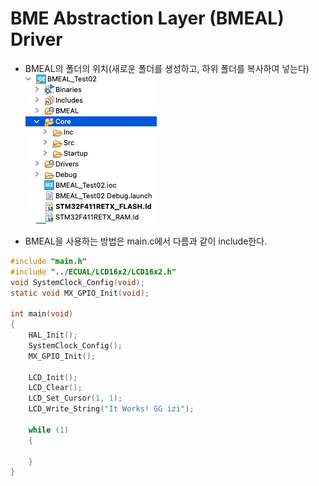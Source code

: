 # BME Abstraction Layer (BMEAL) Driver

- BMEAL의 폴더의 위치(새로운 폴더를 생성하고, 하위 폴더를 복사하여 넣는다)   
![](BMEAL-Folder-Location.png)

- BMEAL을 사용하는 방법은 main.c에서 다름과 같이 include한다.
 
```c     
#include "main.h"
#include "../ECUAL/LCD16x2/LCD16x2.h"
void SystemClock_Config(void);
static void MX_GPIO_Init(void);
 
int main(void)
{
    HAL_Init();
    SystemClock_Config();
    MX_GPIO_Init();
 
    LCD_Init();
    LCD_Clear();
    LCD_Set_Cursor(1, 1);
    LCD_Write_String("It Works! GG izi");
 
    while (1)
    {
 
    }
}
```
